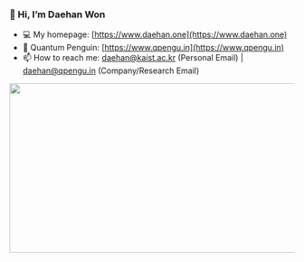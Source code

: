 ### 👋 Hi, I’m Daehan Won

- 💻 My homepage: [https://www.daehan.one](https://www.daehan.one)
- 🐧 Quantum Penguin: [https://www.qpengu.in](https://www.qpengu.in)
- 📫 How to reach me:
      [daehan@kaist.ac.kr](daehan@kaist.ac.kr) (Personal Email) | 
      [daehan@qpengu.in](daehan@qpengu.in) (Company/Research Email)
  
<a href="https://github.com/devxb/gitanimals">
<img
  src="https://render.gitanimals.org/farms/DaehanWon"
  width="600"
  height="300"
/>
</a>
